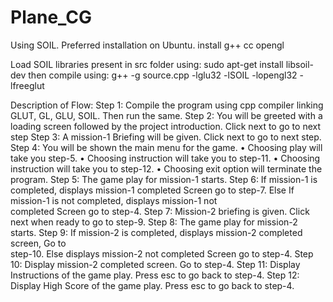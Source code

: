 # Plane_CG

Using SOIL.
Preferred installation on Ubuntu.
install 
g++
cc
opengl

Load SOIL libraries present in src folder
using:
sudo apt-get install libsoil-dev
then compile using:
g++ -g source.cpp -lglu32 -lSOIL -lopengl32 -lfreeglut

Description of Flow:
Step 1: Compile the program using cpp compiler linking GLUT, GL, GLU,	SOIL. Then run the same.
Step 2: You will be greeted with a loading screen followed by the project	introduction. Click next to go to next step
Step 3: A mission-1 Briefing will be given. Click next to go to next step.
Step 4: You will be shown the main menu for the game.
•	Choosing play will take you step-5.
•	Choosing instruction will take you to step-11.
•	Choosing instruction will take you to step-12.
•	Choosing exit option will terminate the program.
Step 5: The game play for mission-1 starts. 
Step 6: If mission-1 is completed, displays mission-1 completed Screen go to
step-7. Else If mission-1 is not completed, displays mission-1 not	
completed Screen go to step-4.
Step 7: Mission-2 briefing is given. Click next when ready to go to step-9.
Step 8: The game play for mission-2 starts.
Step 9: If mission-2 is completed, displays mission-2 completed screen, Go to	
  step-10. Else displays mission-2 not completed Screen go to step-4.
Step 10: Display mission-2 completed screen. Go to step-4.
Step 11: Display Instructions of the game play. Press esc to go back to step-4.
Step 12: Display High Score of the game play. Press esc to go back to step-4.

